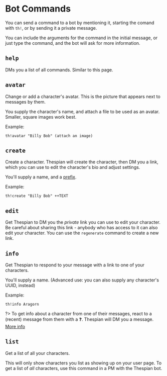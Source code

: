 # Bot Commands

You can send a command to a bot by mentioning it, starting the comand with `th!`, or by sending it a private message.

You can include the arguments for the command in the initial message, or just type the command, and the bot will ask for more information.

## `help`

DMs you a list of all commands. Similar to this page.

## `avatar`

Change or add a character's avatar. This is the picture that appears next to messages by them.

You supply the character's name, and attach a file to be used as an avatar. Smaller, square images work best.

Example:

```
th!avatar "Billy Bob" (attach an image)
```

## `create`

Create a character. Thespian will create the character, then DM you a link, which you can use to edit the character's bio and adjust settings.

You'll supply a name, and a [prefix](/prefixes.md).

Example:

```
th!create "Billy Bob" ++TEXT
```

## `edit`

Get Thespian to DM you the _private_ link you can use to edit your character. Be careful about sharing this link - anybody who has access to it can also edit your character. You can use the `regenerate` command to create a new link.

## `info`

Get Thespian to respond to your message with a link to one of your characters.

You'll supply a name. (Advanced use: you can also supply any character's UUID, instead)

Example:

```
th!info Aragorn
```

?> To get info about a character from one of their messages, react to a (recent) message from them with a ❓. Thespian will DM you a message. [More info](reactions#❓)

## `list`

Get a list of all your characters.

This will only show characters you list as showing up on your user page. To get a list of _all_ characters, use this command in a PM with the Thespian bot.
